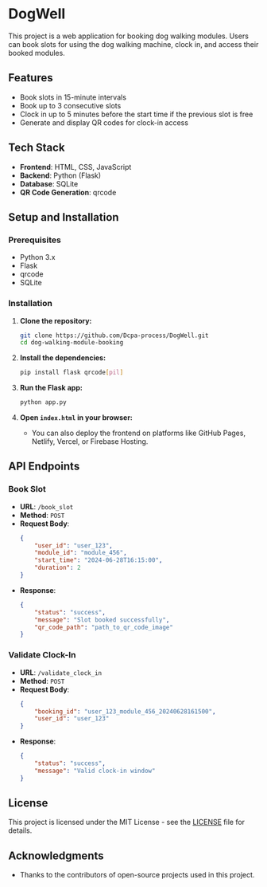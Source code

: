 # DogWell

This project is a web application for booking dog walking modules. Users can book slots for using the dog walking machine, clock in, and access their booked modules.

## Features

- Book slots in 15-minute intervals
- Book up to 3 consecutive slots
- Clock in up to 5 minutes before the start time if the previous slot is free
- Generate and display QR codes for clock-in access

## Tech Stack

- **Frontend**: HTML, CSS, JavaScript
- **Backend**: Python (Flask)
- **Database**: SQLite
- **QR Code Generation**: qrcode

## Setup and Installation

### Prerequisites

- Python 3.x
- Flask
- qrcode
- SQLite

### Installation

1. **Clone the repository:**

    ```bash
    git clone https://github.com/Dcpa-process/DogWell.git
    cd dog-walking-module-booking
    ```

2. **Install the dependencies:**

    ```bash
    pip install flask qrcode[pil] 
    ```

3. **Run the Flask app:**

    ```bash
    python app.py
    ```

4. **Open `index.html` in your browser:**

    - You can also deploy the frontend on platforms like GitHub Pages, Netlify, Vercel, or Firebase Hosting.

## API Endpoints

### Book Slot

- **URL**: `/book_slot`
- **Method**: `POST`
- **Request Body**:
    ```json
    {
        "user_id": "user_123",
        "module_id": "module_456",
        "start_time": "2024-06-28T16:15:00",
        "duration": 2
    }
    ```
- **Response**:
    ```json
    {
        "status": "success",
        "message": "Slot booked successfully",
        "qr_code_path": "path_to_qr_code_image"
    }
    ```

### Validate Clock-In

- **URL**: `/validate_clock_in`
- **Method**: `POST`
- **Request Body**:
    ```json
    {
        "booking_id": "user_123_module_456_20240628161500",
        "user_id": "user_123"
    }
    ```
- **Response**:
    ```json
    {
        "status": "success",
        "message": "Valid clock-in window"
    }
    ```

## License

This project is licensed under the MIT License - see the [LICENSE](LICENSE) file for details.

## Acknowledgments

- Thanks to the contributors of open-source projects used in this project.
